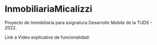 # InmobiliariaMicalizzi
Proyecto de  Inmobiliaria para asignatura Desarrollo Mobile de la TUDS - 2022.

Link a Video explicativo de funcionalidad: 

